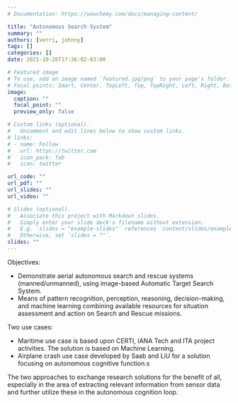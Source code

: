 ```yaml
---
# Documentation: https://wowchemy.com/docs/managing-content/

title: "Autonomous Search System"
summary: ""
authors: [verri, johnny]
tags: []
categories: []
date: 2021-10-26T17:36:02-03:00

# Featured image
# To use, add an image named `featured.jpg/png` to your page's folder.
# Focal points: Smart, Center, TopLeft, Top, TopRight, Left, Right, BottomLeft, Bottom, BottomRight.
image:
  caption: ""
  focal_point: ""
  preview_only: false

# Custom links (optional).
#   Uncomment and edit lines below to show custom links.
# links:
# - name: Follow
#   url: https://twitter.com
#   icon_pack: fab
#   icon: twitter

url_code: ""
url_pdf: ""
url_slides: ""
url_video: ""

# Slides (optional).
#   Associate this project with Markdown slides.
#   Simply enter your slide deck's filename without extension.
#   E.g. `slides = "example-slides"` references `content/slides/example-slides.md`.
#   Otherwise, set `slides = ""`.
slides: ""
---
```


Objectives:

- Demonstrate aerial autonomous search and rescue systems (manned/unmanned),
  using image-based Automatic Target Search System.
- Means of pattern recognition, perception, reasoning, decision-making, and
  machine learning combining available resources for situation assessment and
  action on Search and Rescue missions.

Two use cases:

- Maritime use case is based upon CERTI, IANA Tech and ITA project activities.
  The solution is based on Machine Learning.
- Airplane crash use case developed by Saab and LiU for a solution focusing on
  autonomous cognitive function.s

The two approaches to exchange research solutions for the benefit of all,
especially in the area of extracting relevant information from sensor data and
further utilize these in the autonomous cognition loop.
